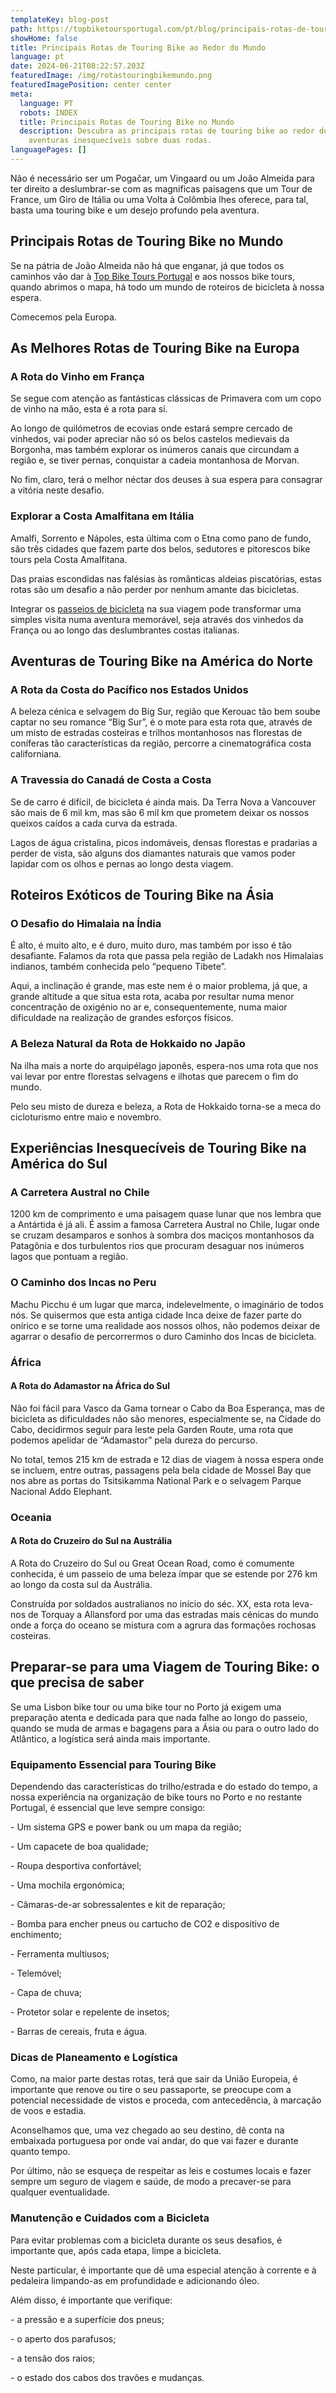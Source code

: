 ```yaml
---
templateKey: blog-post
path: https://topbiketoursportugal.com/pt/blog/principais-rotas-de-touring-bike-ao-redor-do-mundo
showHome: false
title: Principais Rotas de Touring Bike ao Redor do Mundo
language: pt
date: 2024-06-21T08:22:57.203Z
featuredImage: /img/rotastouringbikemundo.png
featuredImagePosition: center center
meta:
  language: PT
  robots: INDEX
  title: Principais Rotas de Touring Bike no Mundo
  description: Descubra as principais rotas de touring bike ao redor do mundo para
    aventuras inesquecíveis sobre duas rodas.
languagePages: []
---
```

Não é necessário ser um Pogačar, um Vingaard ou um João Almeida para ter direito a deslumbrar-se com as magníficas paisagens que um Tour de France, um Giro de Itália ou uma Volta à Colômbia lhes oferece, para tal, basta uma touring bike e um desejo profundo pela aventura.

## Principais Rotas de Touring Bike no Mundo

Se na pátria de João Almeida não há que enganar, já que todos os caminhos vão dar à [Top Bike Tours Portugal](https://www.topbiketoursportugal.com/) e aos nossos bike tours, quando abrimos o mapa, há todo um mundo de roteiros de bicicleta à nossa espera.

Comecemos pela Europa.

## As Melhores Rotas de Touring Bike na Europa

### A Rota do Vinho em França

Se segue com atenção as fantásticas clássicas de Primavera com um copo de vinho na mão, esta é a rota para si.

Ao longo de quilómetros de ecovias onde estará sempre cercado de vinhedos, vai poder apreciar não só os belos castelos medievais da Borgonha, mas também explorar os inúmeros canais que circundam a região e, se tiver pernas, conquistar a cadeia montanhosa de Morvan.

No fim, claro, terá o melhor néctar dos deuses à sua espera para consagrar a vitória neste desafio.

### Explorar a Costa Amalfitana em Itália

Amalfi, Sorrento e Nápoles, esta última com o Etna como pano de fundo, são três cidades que fazem parte dos belos, sedutores e pitorescos bike tours pela Costa Amalfitana.

Das praias escondidas nas falésias às românticas aldeias piscatórias, estas rotas são um desafio a não perder por nenhum amante das bicicletas.

Integrar os [passeios de bicicleta](https://topbiketoursportugal.com/passeios-de-bicicletaportugal/) na sua viagem pode transformar uma simples visita numa aventura memorável, seja através dos vinhedos da França ou ao longo das deslumbrantes costas italianas.



## Aventuras de Touring Bike na América do Norte

### A Rota da Costa do Pacífico nos Estados Unidos

A beleza cénica e selvagem do Big Sur, região que Kerouac tão bem soube captar no seu romance “Big Sur”, é o mote para esta rota que, através de um misto de estradas costeiras e trilhos montanhosos nas florestas de coníferas tão características da região, percorre a cinematográfica costa californiana.

### A Travessia do Canadá de Costa a Costa

Se de carro é difícil, de bicicleta é ainda mais. Da Terra Nova a Vancouver são mais de 6 mil km, mas são 6 mil km que prometem deixar os nossos queixos caídos a cada curva da estrada.

Lagos de água cristalina, picos indomáveis, densas florestas e pradarias a perder de vista, são alguns dos diamantes naturais que vamos poder lapidar com os olhos e pernas ao longo desta viagem.

## Roteiros Exóticos de Touring Bike na Ásia

### O Desafio do Himalaia na Índia

É alto, é muito alto, e é duro, muito duro, mas também por isso é tão desafiante. Falamos da rota que passa pela região de Ladakh nos Himalaias indianos, também conhecida pelo “pequeno Tibete”.

Aqui, a inclinação é grande, mas este nem é o maior problema, já que, a grande altitude a que situa esta rota, acaba por resultar numa menor concentração de oxigénio no ar e, consequentemente, numa maior dificuldade na realização de grandes esforços físicos.

### A Beleza Natural da Rota de Hokkaido no Japão

Na ilha mais a norte do arquipélago japonês, espera-nos uma rota que nos vai levar por entre florestas selvagens e ilhotas que parecem o fim do mundo.

Pelo seu misto de dureza e beleza, a Rota de Hokkaido torna-se a meca do cicloturismo entre maio e novembro.

## Experiências Inesquecíveis de Touring Bike na América do Sul

### A Carretera Austral no Chile

1200 km de comprimento e uma paisagem quase lunar que nos lembra que a Antártida é já ali. É assim a famosa Carretera Austral no Chile, lugar onde se cruzam desamparos e sonhos à sombra dos maciços montanhosos da Patagônia e dos turbulentos rios que procuram desaguar nos inúmeros lagos que pontuam a região.  

### O Caminho dos Incas no Peru

Machu Picchu é um lugar que marca, indelevelmente, o imaginário de todos nós. Se quisermos que esta antiga cidade Inca deixe de fazer parte do onírico e se torne uma realidade aos nossos olhos, não podemos deixar de agarrar o desafio de percorrermos o duro Caminho dos Incas de bicicleta.

### África

#### A Rota do Adamastor na África do Sul

Não foi fácil para Vasco da Gama tornear o Cabo da Boa Esperança, mas de bicicleta as dificuldades não são menores, especialmente se, na Cidade do Cabo, decidirmos seguir para leste pela Garden Route, uma rota que podemos apelidar de “Adamastor” pela dureza do percurso.

No total, temos 215 km de estrada e 12 dias de viagem à nossa espera onde se incluem, entre outras, passagens pela bela cidade de Mossel Bay que nos abre as portas do Tsitsikamma National Park e o selvagem Parque Nacional Addo Elephant.

### Oceania

#### A Rota do Cruzeiro do Sul na Austrália

A Rota do Cruzeiro do Sul ou Great Ocean Road, como é comumente conhecida, é um passeio de uma beleza ímpar que se estende por 276 km ao longo da costa sul da Austrália.

Construída por soldados australianos no início do séc. XX, esta rota leva-nos de Torquay a Allansford por uma das estradas mais cénicas do mundo onde a força do oceano se mistura com a agrura das formações rochosas costeiras.

## Preparar-se para uma Viagem de Touring Bike: o que precisa de saber

Se uma Lisbon bike tour ou uma bike tour no Porto já exigem uma preparação atenta e dedicada para que nada falhe ao longo do passeio, quando se muda de armas e bagagens para a Ásia ou para o outro lado do Atlântico, a logística será ainda mais importante.

### Equipamento Essencial para Touring Bike

Dependendo das características do trilho/estrada e do estado do tempo, a nossa experiência na organização de bike tours no Porto e no restante Portugal, é essencial que leve sempre consigo:

\- Um sistema GPS e power bank ou um mapa da região;

\- Um capacete de boa qualidade;

\- Roupa desportiva confortável;

\- Uma mochila ergonómica;

\- Câmaras-de-ar sobressalentes e kit de reparação;

\- Bomba para encher pneus ou cartucho de CO2 e dispositivo de enchimento;

\- Ferramenta multiusos;

\- Telemóvel;

\- Capa de chuva;

\- Protetor solar e repelente de insetos;

\- Barras de cereais, fruta e água.

### Dicas de Planeamento e Logística

Como, na maior parte destas rotas, terá que sair da União Europeia, é importante que renove ou tire o seu passaporte, se preocupe com a potencial necessidade de vistos e proceda, com antecedência, à marcação de voos e estadia.

Aconselhamos que, uma vez chegado ao seu destino, dê conta na embaixada portuguesa por onde vai andar, do que vai fazer e durante quanto tempo.

Por último, não se esqueça de respeitar as leis e costumes locais e fazer sempre um seguro de viagem e saúde, de modo a precaver-se para qualquer eventualidade.

### Manutenção e Cuidados com a Bicicleta

Para evitar problemas com a bicicleta durante os seus desafios, é importante que, após cada etapa, limpe a bicicleta.

Neste particular, é importante que dê uma especial atenção à corrente e à pedaleira limpando-as em profundidade e adicionando óleo.

Além disso, é importante que verifique:

\- a pressão e a superfície dos pneus;

\- o aperto dos parafusos;

\- a tensão dos raios;

\- o estado dos cabos dos travões e mudanças.
